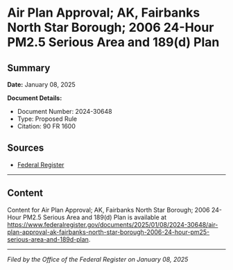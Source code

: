 # Air Plan Approval; AK, Fairbanks North Star Borough; 2006 24-Hour PM2.5 Serious Area and 189(d) Plan

## Summary

**Date:** January 08, 2025

**Document Details:**
- Document Number: 2024-30648
- Type: Proposed Rule
- Citation: 90 FR 1600

## Sources
- [Federal Register](https://www.federalregister.gov/documents/2025/01/08/2024-30648/air-plan-approval-ak-fairbanks-north-star-borough-2006-24-hour-pm25-serious-area-and-189d-plan)

---

## Content

Content for Air Plan Approval; AK, Fairbanks North Star Borough; 2006 24-Hour PM2.5 Serious Area and 189(d) Plan is available at https://www.federalregister.gov/documents/2025/01/08/2024-30648/air-plan-approval-ak-fairbanks-north-star-borough-2006-24-hour-pm25-serious-area-and-189d-plan.

---

*Filed by the Office of the Federal Register on January 08, 2025*
